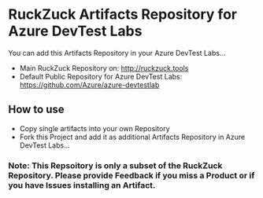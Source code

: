 # RuckZuck Artifacts Repository for Azure DevTest Labs
You can add this Artifacts Repository in your Azure DevTest Labs...  
- Main RuckZuck Repository on: http://ruckzuck.tools
- Default Public Repository for Azure DevTest Labs: https://github.com/Azure/azure-devtestlab

## How to use
- Copy single artifacts into your own Repository
- Fork this Project and add it as additional Artifacts Repository in Azure DevTest Labs...

### Note: This Repsoitory is only a subset of the RuckZuck Repository. Please provide Feedback if you miss a Product or if you have Issues installing an Artifact.
